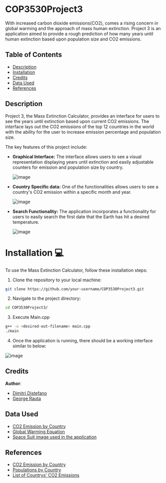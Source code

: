 # COP3530Project3

With increased carbon dioxide emissions(CO2), comes a rising concern in global warming and the approach of mass human extinction. Project 3 is an application aimed to provide a rough prediction of how many years until human extinction based upon population size and CO2 emissions.

## Table of Contents 

- [Description](#Description)
- [Installation](#installation)
- [Credits](#credits)
- [Data Used](#Data)
- [References](#References)

## Description

Project 3, the Mass Extinction Calculator, provides an interface for users to see the years until extinction based upon current CO2 emissions. The interface lays out the CO2 emissions of the top 12 countries in the world with the ability for the user to increase emission percentage and population size. 

The key features of this project include:
* **Graphical Interface:** The interface allows users to see a visual representation displaying years until extinction and easily adjustable counters for emission and population size by country.

  ![image](https://github.com/wilfredogao/COP3530Project3/assets/44207973/e88eab43-3d18-4aa0-9f9d-809144cf8449)

* **Country Specific data:** One of the functionalities allows users to see a country's CO2 emission within a specific month and year.

  ![image](https://github.com/wilfredogao/COP3530Project3/assets/44207973/4bbaeef0-e604-40f0-951c-11422ca15aff)


* **Search Functionality:** The application incorporates a functionality for users to easily search the first date that the Earth has hit a desired temperature.

  ![image](https://github.com/wilfredogao/COP3530Project3/assets/44207973/79119d37-116e-4876-a469-0ca3a947e4b3)



# Installation 💻

To use the Mass Extinction Calculator, follow these installation steps:

1. Clone the repository to your local machine:
```bash
git clone https://github.com/your-username/COP3530Project3.git
```
2. Navigate to the project directory:
```bash
cd COP3530Project3/
```
3. Execute Main.cpp
```bash
g++ -o <desired-out-filename> main.cpp
./main
```
4. Once the application is running, there should be a working interface similar to below:

 ![image](https://github.com/wilfredogao/COP3530Project3/assets/44207973/6271ceac-2177-46f1-9be5-c0b21e4cdc7c)


## Credits

**Author**:
* [Dimitri Distefano](https://github.com/DimitriDistefano)
* [George Rauta](https://github.com/GeorgeR227)

## Data Used

* [CO2 Emission by Country](https://www.ucsusa.org/resources/each-countrys-share-co2-emissions)
* [Global Warming Equation](http://ww38.globalwarmingequation.info/)
* [Space Suit image used in the application](https://www.dreamstime.com/cute-boy-space-suit-standing-helmet-his-hands-kid-dreaming-becoming-astronaut-cartoon-style-vector-illustration-image196378050)

## References

* [CO2 Emission by Country](https://www.ucsusa.org/resources/each-countrys-share-co2-emissions)
* [Populations by Country](https://www.worldometers.info/world-population/population-by-country/)
* [List of Countrys' CO2 Emissions](https://en.wikipedia.org/wiki/List_of_countries_by_carbon_dioxide_emissions)
